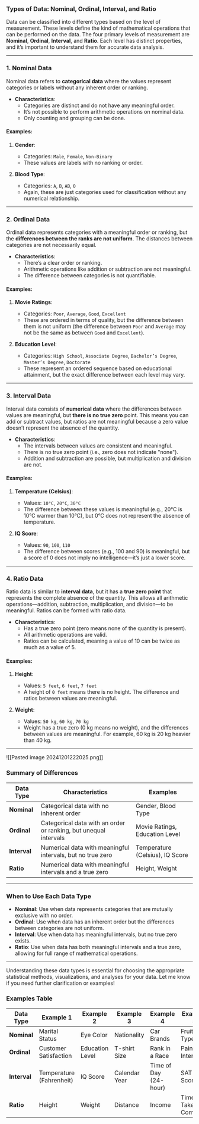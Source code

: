 ### **Types of Data: Nominal, Ordinal, Interval, and Ratio**

Data can be classified into different types based on the level of measurement. These levels define the kind of mathematical operations that can be performed on the data. The four primary levels of measurement are **Nominal**, **Ordinal**, **Interval**, and **Ratio**. Each level has distinct properties, and it’s important to understand them for accurate data analysis.

---

### **1. Nominal Data**
Nominal data refers to **categorical data** where the values represent categories or labels without any inherent order or ranking.

- **Characteristics**: 
  - Categories are distinct and do not have any meaningful order.
  - It’s not possible to perform arithmetic operations on nominal data.
  - Only counting and grouping can be done.

#### **Examples**:
1. **Gender**: 
   - Categories: `Male`, `Female`, `Non-Binary`
   - These values are labels with no ranking or order.
   
2. **Blood Type**: 
   - Categories: `A`, `B`, `AB`, `O`
   - Again, these are just categories used for classification without any numerical relationship.

---

### **2. Ordinal Data**
Ordinal data represents categories with a meaningful order or ranking, but the **differences between the ranks are not uniform**. The distances between categories are not necessarily equal.

- **Characteristics**:
  - There’s a clear order or ranking.
  - Arithmetic operations like addition or subtraction are not meaningful.
  - The difference between categories is not quantifiable.

#### **Examples**:
1. **Movie Ratings**:
   - Categories: `Poor`, `Average`, `Good`, `Excellent`
   - These are ordered in terms of quality, but the difference between them is not uniform (the difference between `Poor` and `Average` may not be the same as between `Good` and `Excellent`).
   
2. **Education Level**:
   - Categories: `High School`, `Associate Degree`, `Bachelor’s Degree`, `Master’s Degree`, `Doctorate`
   - These represent an ordered sequence based on educational attainment, but the exact difference between each level may vary.

---

### **3. Interval Data**
Interval data consists of **numerical data** where the differences between values are meaningful, but **there is no true zero** point. This means you can add or subtract values, but ratios are not meaningful because a zero value doesn’t represent the absence of the quantity.

- **Characteristics**:
  - The intervals between values are consistent and meaningful.
  - There is no true zero point (i.e., zero does not indicate "none").
  - Addition and subtraction are possible, but multiplication and division are not.

#### **Examples**:
1. **Temperature (Celsius)**:
   - Values: `10°C`, `20°C`, `30°C`
   - The difference between these values is meaningful (e.g., 20°C is 10°C warmer than 10°C), but 0°C does not represent the absence of temperature.
   
2. **IQ Score**:
   - Values: `90`, `100`, `110`
   - The difference between scores (e.g., 100 and 90) is meaningful, but a score of 0 does not imply no intelligence—it’s just a lower score.

---

### **4. Ratio Data**
Ratio data is similar to **interval data**, but it has a **true zero point** that represents the complete absence of the quantity. This allows all arithmetic operations—addition, subtraction, multiplication, and division—to be meaningful. Ratios can be formed with ratio data.

- **Characteristics**:
  - Has a true zero point (zero means none of the quantity is present).
  - All arithmetic operations are valid.
  - Ratios can be calculated, meaning a value of 10 can be twice as much as a value of 5.

#### **Examples**:
1. **Height**:
   - Values: `5 feet`, `6 feet`, `7 feet`
   - A height of `0 feet` means there is no height. The difference and ratios between values are meaningful.
   
2. **Weight**:
   - Values: `50 kg`, `60 kg`, `70 kg`
   - Weight has a true zero (0 kg means no weight), and the differences between values are meaningful. For example, 60 kg is 20 kg heavier than 40 kg.

---
![[Pasted image 20241201222025.png]]
### **Summary of Differences**

| **Data Type**  | **Characteristics**                                           | **Examples**                                |
|----------------|---------------------------------------------------------------|---------------------------------------------|
| **Nominal**    | Categorical data with no inherent order                       | Gender, Blood Type                         |
| **Ordinal**    | Categorical data with an order or ranking, but unequal intervals | Movie Ratings, Education Level             |
| **Interval**   | Numerical data with meaningful intervals, but no true zero    | Temperature (Celsius), IQ Score            |
| **Ratio**      | Numerical data with meaningful intervals and a true zero      | Height, Weight                             |

---

### **When to Use Each Data Type**

- **Nominal**: Use when data represents categories that are mutually exclusive with no order.
- **Ordinal**: Use when data has an inherent order but the differences between categories are not uniform.
- **Interval**: Use when data has meaningful intervals, but no true zero exists.
- **Ratio**: Use when data has both meaningful intervals and a true zero, allowing for full range of mathematical operations.

---

Understanding these data types is essential for choosing the appropriate statistical methods, visualizations, and analyses for your data. Let me know if you need further clarification or examples!

### **Examples Table**

|**Data Type**|**Example 1**|**Example 2**|**Example 3**|**Example 4**|**Example 5**|
|---|---|---|---|---|---|
|**Nominal**|Marital Status|Eye Color|Nationality|Car Brands|Fruit Type|
|**Ordinal**|Customer Satisfaction|Education Level|T-shirt Size|Rank in a Race|Pain Intensity|
|**Interval**|Temperature (Fahrenheit)|IQ Score|Calendar Year|Time of Day (24-hour)|SAT Scores|
|**Ratio**|Height|Weight|Distance|Income|Time Taken to Complete|